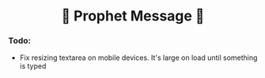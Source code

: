 <h1 align="center">🚀 Prophet Message 🚀</h1>

### Todo:

- Fix resizing textarea on mobile devices. It's large on load until something is typed
